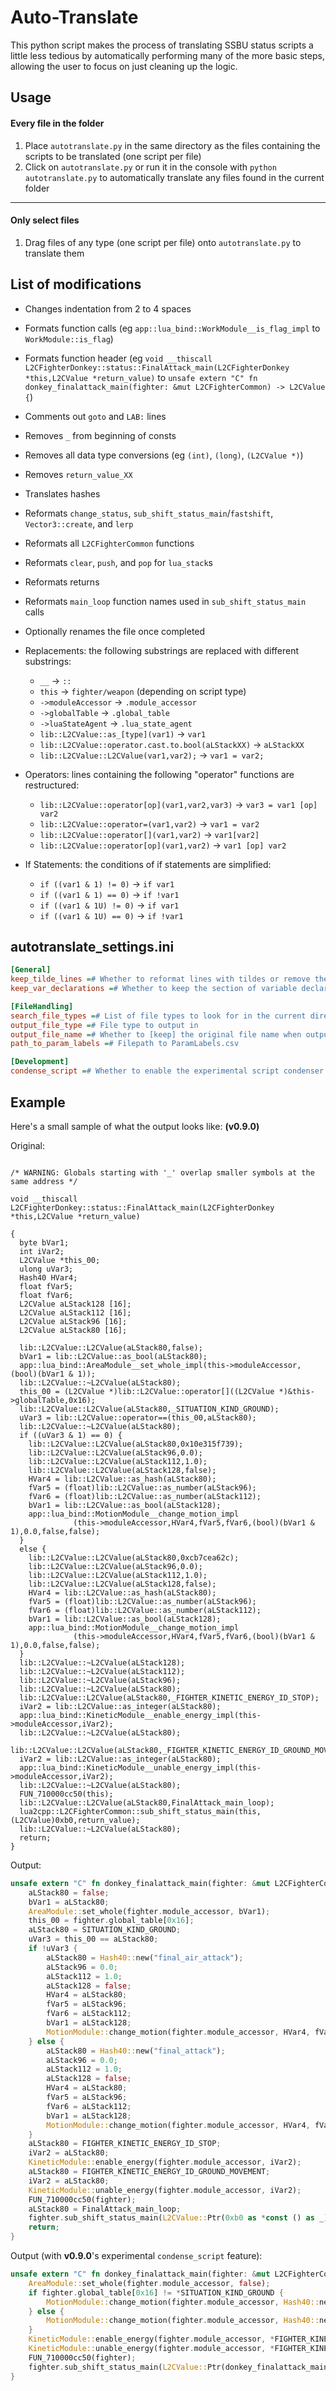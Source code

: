 # Auto-Translate
This python script makes the process of translating SSBU status scripts a little less tedious by automatically performing many of the more basic steps, allowing the user to focus on just cleaning up the logic.

## Usage
#### Every file in the folder
1. Place `autotranslate.py` in the same directory as the files containing the scripts to be translated (one script per file)
2. Click on `autotranslate.py` or run it in the console with `python autotranslate.py` to automatically translate any files found in the current folder
---
#### Only select files
1. Drag files of any type (one script per file) onto `autotranslate.py` to translate them

## List of modifications
- Changes indentation from 2 to 4 spaces
- Formats function calls (eg `app::lua_bind::WorkModule__is_flag_impl` to `WorkModule::is_flag`)
- Formats function header (eg `void __thiscall L2CFighterDonkey::status::FinalAttack_main(L2CFighterDonkey *this,L2CValue *return_value)` to `unsafe extern "C" fn donkey_finalattack_main(fighter: &mut L2CFighterCommon) -> L2CValue {`)
- Comments out `goto` and `LAB:` lines
- Removes `_` from beginning of consts
- Removes all data type conversions (eg `(int)`, `(long)`, `(L2CValue *)`)
- Removes `return_value_XX`
- Translates hashes
- Reformats `change_status`, `sub_shift_status_main`/`fastshift`, `Vector3::create`, and `lerp`
- Reformats all `L2CFighterCommon` functions
- Reformats `clear`, `push`, and `pop` for `lua_stack`s
- Reformats returns
- Reformats `main_loop` function names used in `sub_shift_status_main` calls
- Optionally renames the file once completed
 
- Replacements: the following substrings are replaced with different substrings:
  - `__` -> `::`
  - `this` -> `fighter/weapon` (depending on script type)
  - `->moduleAccessor` -> `.module_accessor`
  - `->globalTable` -> `.global_table`
  - `->luaStateAgent` -> `.lua_state_agent`
  - `lib::L2CValue::as_[type](var1)` -> `var1`
  - `lib::L2CValue::operator.cast.to.bool(aLStackXX)` -> `aLStackXX`
  - `lib::L2CValue::L2CValue(var1,var2);` -> `var1 = var2;`

- Operators: lines containing the following "operator" functions are restructured:
  - `lib::L2CValue::operator[op](var1,var2,var3)` -> `var3 = var1 [op] var2`
  - `lib::L2CValue::operator=(var1,var2)` -> `var1 = var2`
  - `lib::L2CValue::operator[](var1,var2)` -> `var1[var2]`
  - `lib::L2CValue::operator[op](var1,var2)` -> `var1 [op] var2`
 
- If Statements: the conditions of if statements are simplified:
  - `if ((var1 & 1) != 0)` -> `if var1`
  - `if ((var1 & 1) == 0)` -> `if !var1`
  - `if ((var1 & 1U) != 0)` -> `if var1`
  - `if ((var1 & 1U) == 0)` -> `if !var1`

## autotranslate_settings.ini
```ini
[General]
keep_tilde_lines =# Whether to reformat lines with tildes or remove them entirely
keep_var_declarations =# Whether to keep the section of variable declarations at the top of the file or not

[FileHandling]
search_file_types =# List of file types to look for in the current directory 
output_file_type =# File type to output in
output_file_name =# Whether to [keep] the original file name when outputting or [rename] to the function name
path_to_param_labels =# Filepath to ParamLabels.csv

[Development]
condense_script =# Whether to enable the experimental script condenser feature
```

## Example
Here's a small sample of what the output looks like: **(v0.9.0)**

Original:
```

/* WARNING: Globals starting with '_' overlap smaller symbols at the same address */

void __thiscall
L2CFighterDonkey::status::FinalAttack_main(L2CFighterDonkey *this,L2CValue *return_value)

{
  byte bVar1;
  int iVar2;
  L2CValue *this_00;
  ulong uVar3;
  Hash40 HVar4;
  float fVar5;
  float fVar6;
  L2CValue aLStack128 [16];
  L2CValue aLStack112 [16];
  L2CValue aLStack96 [16];
  L2CValue aLStack80 [16];
  
  lib::L2CValue::L2CValue(aLStack80,false);
  bVar1 = lib::L2CValue::as_bool(aLStack80);
  app::lua_bind::AreaModule__set_whole_impl(this->moduleAccessor,(bool)(bVar1 & 1));
  lib::L2CValue::~L2CValue(aLStack80);
  this_00 = (L2CValue *)lib::L2CValue::operator[]((L2CValue *)&this->globalTable,0x16);
  lib::L2CValue::L2CValue(aLStack80,_SITUATION_KIND_GROUND);
  uVar3 = lib::L2CValue::operator==(this_00,aLStack80);
  lib::L2CValue::~L2CValue(aLStack80);
  if ((uVar3 & 1) == 0) {
    lib::L2CValue::L2CValue(aLStack80,0x10e315f739);
    lib::L2CValue::L2CValue(aLStack96,0.0);
    lib::L2CValue::L2CValue(aLStack112,1.0);
    lib::L2CValue::L2CValue(aLStack128,false);
    HVar4 = lib::L2CValue::as_hash(aLStack80);
    fVar5 = (float)lib::L2CValue::as_number(aLStack96);
    fVar6 = (float)lib::L2CValue::as_number(aLStack112);
    bVar1 = lib::L2CValue::as_bool(aLStack128);
    app::lua_bind::MotionModule__change_motion_impl
              (this->moduleAccessor,HVar4,fVar5,fVar6,(bool)(bVar1 & 1),0.0,false,false);
  }
  else {
    lib::L2CValue::L2CValue(aLStack80,0xcb7cea62c);
    lib::L2CValue::L2CValue(aLStack96,0.0);
    lib::L2CValue::L2CValue(aLStack112,1.0);
    lib::L2CValue::L2CValue(aLStack128,false);
    HVar4 = lib::L2CValue::as_hash(aLStack80);
    fVar5 = (float)lib::L2CValue::as_number(aLStack96);
    fVar6 = (float)lib::L2CValue::as_number(aLStack112);
    bVar1 = lib::L2CValue::as_bool(aLStack128);
    app::lua_bind::MotionModule__change_motion_impl
              (this->moduleAccessor,HVar4,fVar5,fVar6,(bool)(bVar1 & 1),0.0,false,false);
  }
  lib::L2CValue::~L2CValue(aLStack128);
  lib::L2CValue::~L2CValue(aLStack112);
  lib::L2CValue::~L2CValue(aLStack96);
  lib::L2CValue::~L2CValue(aLStack80);
  lib::L2CValue::L2CValue(aLStack80,_FIGHTER_KINETIC_ENERGY_ID_STOP);
  iVar2 = lib::L2CValue::as_integer(aLStack80);
  app::lua_bind::KineticModule__enable_energy_impl(this->moduleAccessor,iVar2);
  lib::L2CValue::~L2CValue(aLStack80);
  lib::L2CValue::L2CValue(aLStack80,_FIGHTER_KINETIC_ENERGY_ID_GROUND_MOVEMENT);
  iVar2 = lib::L2CValue::as_integer(aLStack80);
  app::lua_bind::KineticModule__unable_energy_impl(this->moduleAccessor,iVar2);
  lib::L2CValue::~L2CValue(aLStack80);
  FUN_710000cc50(this);
  lib::L2CValue::L2CValue(aLStack80,FinalAttack_main_loop);
  lua2cpp::L2CFighterCommon::sub_shift_status_main(this,(L2CValue)0xb0,return_value);
  lib::L2CValue::~L2CValue(aLStack80);
  return;
}
```

Output:
```rs
unsafe extern "C" fn donkey_finalattack_main(fighter: &mut L2CFighterCommon) -> L2CValue {
    aLStack80 = false;
    bVar1 = aLStack80;
    AreaModule::set_whole(fighter.module_accessor, bVar1);
    this_00 = fighter.global_table[0x16];
    aLStack80 = SITUATION_KIND_GROUND;
    uVar3 = this_00 == aLStack80;
    if !uVar3 {
        aLStack80 = Hash40::new("final_air_attack");
        aLStack96 = 0.0;
        aLStack112 = 1.0;
        aLStack128 = false;
        HVar4 = aLStack80;
        fVar5 = aLStack96;
        fVar6 = aLStack112;
        bVar1 = aLStack128;
        MotionModule::change_motion(fighter.module_accessor, HVar4, fVar5, fVar6, bVar1, 0.0, false, false);
    } else {
        aLStack80 = Hash40::new("final_attack");
        aLStack96 = 0.0;
        aLStack112 = 1.0;
        aLStack128 = false;
        HVar4 = aLStack80;
        fVar5 = aLStack96;
        fVar6 = aLStack112;
        bVar1 = aLStack128;
        MotionModule::change_motion(fighter.module_accessor, HVar4, fVar5, fVar6, bVar1, 0.0, false, false);
    }
    aLStack80 = FIGHTER_KINETIC_ENERGY_ID_STOP;
    iVar2 = aLStack80;
    KineticModule::enable_energy(fighter.module_accessor, iVar2);
    aLStack80 = FIGHTER_KINETIC_ENERGY_ID_GROUND_MOVEMENT;
    iVar2 = aLStack80;
    KineticModule::unable_energy(fighter.module_accessor, iVar2);
    FUN_710000cc50(fighter);
    aLStack80 = FinalAttack_main_loop;
    fighter.sub_shift_status_main(L2CValue::Ptr(0xb0 as *const () as _));
    return;
}
```

Output (with **v0.9.0**'s experimental `condense_script` feature):
```rs
unsafe extern "C" fn donkey_finalattack_main(fighter: &mut L2CFighterCommon) -> L2CValue {
    AreaModule::set_whole(fighter.module_accessor, false);
    if fighter.global_table[0x16] != *SITUATION_KIND_GROUND {
        MotionModule::change_motion(fighter.module_accessor, Hash40::new("final_air_attack"), 0.0, 1.0, false, 0.0, false, false);
    } else {
        MotionModule::change_motion(fighter.module_accessor, Hash40::new("final_attack"), 0.0, 1.0, false, 0.0, false, false);
    }
    KineticModule::enable_energy(fighter.module_accessor, *FIGHTER_KINETIC_ENERGY_ID_STOP);
    KineticModule::unable_energy(fighter.module_accessor, *FIGHTER_KINETIC_ENERGY_ID_GROUND_MOVEMENT);
    FUN_710000cc50(fighter);
    fighter.sub_shift_status_main(L2CValue::Ptr(donkey_finalattack_main_loop as *const () as _))
}
```